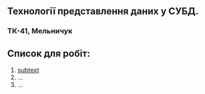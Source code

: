 ## Технології представлення даних у СУБД.
### ТК-41, Мельничук
## Список для робіт:
1. [subtext](lab_1/)
2. ...
3. ...
